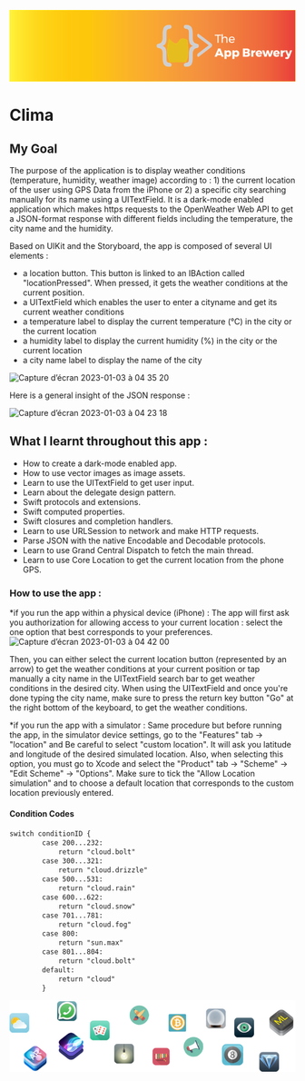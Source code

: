 
![App Brewery Banner](Documentation/AppBreweryBanner.png)

#  Clima

## My Goal

The purpose of the application is to display weather conditions (temperature, humidity, weather image) according to : 1) the current location of the user using GPS Data from the iPhone or 2) a specific city searching manually for its name using a UITextField. It is a dark-mode enabled application which makes https requests to the OpenWeather Web API to get a JSON-format response with different fields including the temperature, the city name and the humidity.

Based on UIKit and the Storyboard, the app is composed of several UI elements : 
- a location button. This button is linked to an IBAction called "locationPressed". When pressed, it gets the weather conditions at the current position.
- a UITextField which enables the user to enter a cityname and get its current weather conditions
- a temperature label to display the current temperature (°C) in the city or the current location
- a humidity label to display the current humidity (%) in the city or the current location
- a city name label to display the name of the city 

![Capture d’écran 2023-01-03 à 04 35 20](https://user-images.githubusercontent.com/74780897/210297023-8c257142-a231-43d6-b9e3-f7ad9ca42b6e.png)


Here is a general insight of the JSON response : 

![Capture d’écran 2023-01-03 à 04 23 18](https://user-images.githubusercontent.com/74780897/210296360-1954016e-ed64-494d-9877-cd4dc58cb63e.png)


## What I learnt throughout this app :

* How to create a dark-mode enabled app.
* How to use vector images as image assets.
* Learn to use the UITextField to get user input. 
* Learn about the delegate design pattern.
* Swift protocols and extensions. 
* Swift computed properties.
* Swift closures and completion handlers.
* Learn to use URLSession to network and make HTTP requests.
* Parse JSON with the native Encodable and Decodable protocols. 
* Learn to use Grand Central Dispatch to fetch the main thread.
* Learn to use Core Location to get the current location from the phone GPS. 


### How to use the app :

*if you run the app within a physical device (iPhone) : 
The app will first ask you authorization for allowing access to your current location : select the one option that best corresponds to your preferences.
![Capture d’écran 2023-01-03 à 04 42 00](https://user-images.githubusercontent.com/74780897/210297408-cfe829f3-7a4c-48bf-bb02-e9ed3c3b8bf9.png)

Then, you can either select the current location button (represented by an arrow) to get the weather conditions at your current position or tap manually a city name in the UITextField search bar to get weather conditions in the desired city. When using the UITextField and once you're done typing the city name, make sure to press the return key button "Go" at the right bottom of the keyboard, to get the weather conditions. 

*if you run the app with a simulator :
Same procedure but before running the app, in the simulator device settings, go to the "Features" tab -> "location" and Be careful to select "custom location". It will ask you latitude and longitude of the desired simulated location. Also, when selecting this option, you must go to Xcode and select the "Product" tab -> "Scheme" -> "Edit Scheme" -> "Options". Make sure to tick the "Allow Location simulation" and to choose a default location that corresponds to the custom location previously entered.



#### Condition Codes
```
switch conditionID {
        case 200...232:
            return "cloud.bolt"
        case 300...321:
            return "cloud.drizzle"
        case 500...531:
            return "cloud.rain"
        case 600...622:
            return "cloud.snow"
        case 701...781:
            return "cloud.fog"
        case 800:
            return "sun.max"
        case 801...804:
            return "cloud.bolt"
        default:
            return "cloud"
        }
```


![End Banner](Documentation/readme-end-banner.png)

